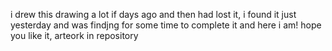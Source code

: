 i drew this drawing a lot if days ago and then had lost it, i found it just yesterday and was findjng for some time to complete it and here i am! 
hope you like it, arteork in repository 
